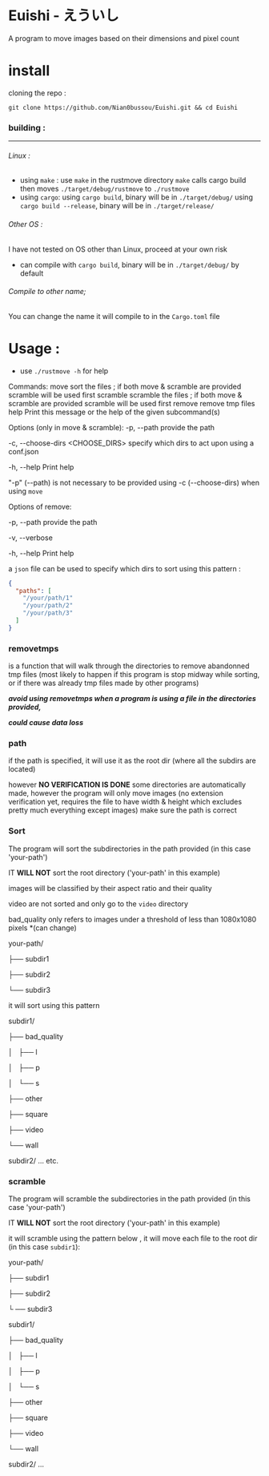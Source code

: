 # Euishi - えういし
A program to move images based on their dimensions and pixel count

# install
cloning the repo : 
```
git clone https://github.com/Nian0bussou/Euishi.git && cd Euishi
```

### building :
--- 

###### Linux : 
 - using `make` :
    use `make` in the rustmove directory
    `make` calls cargo build then moves `./target/debug/rustmove` to `./rustmove`
 - using `cargo`:
    using `cargo build`, binary will be in `./target/debug/`
    using `cargo build --release`, binary will be in `./target/release/`

###### Other OS : 
I have not tested on OS other than Linux, proceed at your own risk
 - can compile with `cargo build`, binary will be in `./target/debug/` by default

###### Compile to other name;
You can change the name it will compile to in the `Cargo.toml` file

# Usage : 
 - use `./rustmove -h` for help

Commands: 
    move      sort the files ; if both move & scramble are provided scramble will be used first
    scramble  scramble the files ; if both move & scramble are provided scramble will be used first
    remove    remove tmp files
    help      Print this message or the help of the given subcommand(s)


Options (only in move & scramble):
  -p, --path <PATH>                provide the path

  -c, --choose-dirs <CHOOSE_DIRS>  specify which dirs to act upon using a conf.json

  -h, --help                       Print help

"-p" (--path)
is not necessary to be provided using -c (--choose-dirs) when using `move`

Options of remove:

  -p, --path <PATH>  provide the path

  -v, --verbose

  -h, --help         Print help

 
 a `json` file can be used to specify which dirs to sort using this pattern :

```json
{
  "paths": [
    "/your/path/1"
    "/your/path/2"
    "/your/path/3"
  ]
}
```


### removetmps

is a function that will
walk through the directories to remove 
abandonned tmp files 
(most likely to happen if this program is stop midway while sorting,
or if there was already tmp files made by other programs)

***avoid using removetmps when a program is using a file in the directories provided,***

***could cause data loss***

### path
if the path is specified, it will use it as the root dir (where all the subdirs are located)

however **NO VERIFICATION IS DONE** 
some directories are automatically made,
however the program will only move images 
(no extension verification yet,
requires the file to have width &
height which excludes pretty much everything except images)
make sure the path is correct

### Sort 

The program will sort the subdirectories in the path provided (in this case 'your-path')

IT **WILL NOT** sort the root directory ('your-path' in this example)

images will be classified by their aspect ratio and their quality

video are not sorted and only go to the `video` directory

bad_quality only refers to images under a threshold of less than 1080x1080 pixels *(can change)

your-path/

├── subdir1

├── subdir2

└── subdir3

it will sort using this pattern 

subdir1/

├── bad_quality

│   ├── l

│   ├── p

│   └── s

├── other

├── square

├── video

└── wall

subdir2/
...
etc.


### scramble

The program will scramble the subdirectories in the path provided (in this case 'your-path')

IT **WILL NOT** sort the root directory ('your-path' in this example)


it will scramble using the pattern below , it will move each file to the root dir (in this case `subdir1`):

your-path/

├── subdir1

├── subdir2

└ ── subdir3

subdir1/

├── bad_quality

│   ├── l

│   ├── p

│   └── s

├── other

├── square

├── video

└── wall

subdir2/
...



